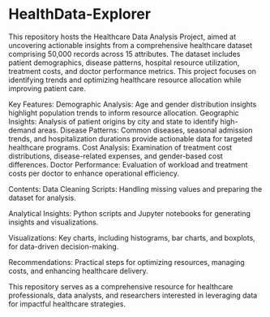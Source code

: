 # HealthData-Explorer
This repository hosts the Healthcare Data Analysis Project, aimed at uncovering actionable insights from a comprehensive healthcare dataset comprising 50,000 records across 15 attributes. The dataset includes patient demographics, disease patterns, hospital resource utilization, treatment costs, and doctor performance metrics. This project focuses on identifying trends and optimizing healthcare resource allocation while improving patient care.

Key Features:
Demographic Analysis: Age and gender distribution insights highlight population trends to inform resource allocation.
Geographic Insights: Analysis of patient origins by city and state to identify high-demand areas.
Disease Patterns: Common diseases, seasonal admission trends, and hospitalization durations provide actionable data for targeted healthcare programs.
Cost Analysis: Examination of treatment cost distributions, disease-related expenses, and gender-based cost differences.
Doctor Performance: Evaluation of workload and treatment costs per doctor to enhance operational efficiency.

Contents:
Data Cleaning Scripts: Handling missing values and preparing the dataset for analysis.

Analytical Insights: Python scripts and Jupyter notebooks for generating insights and visualizations.

Visualizations: Key charts, including histograms, bar charts, and boxplots, for data-driven decision-making.

Recommendations: Practical steps for optimizing resources, managing costs, and enhancing healthcare delivery.

This repository serves as a comprehensive resource for healthcare professionals, data analysts, and researchers interested in leveraging data for impactful healthcare strategies.
